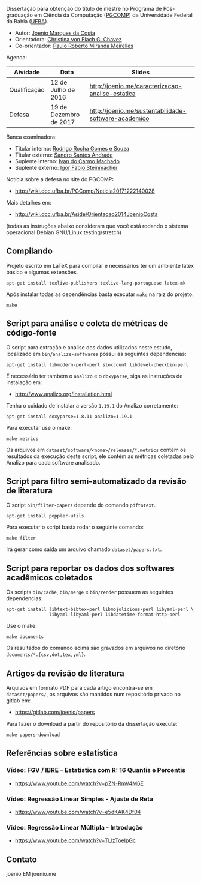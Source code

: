 Dissertação para obtenção do título de mestre no Programa de Pós-graduação em
Ciência da Computação ([PGCOMP](http://pgcomp.dcc.ufba.br)) da Universidade
Federal da Bahia ([UFBA](http://www.ufba.br)).

* Autor: [Joenio Marques da Costa](http://lattes.cnpq.br/6773346025855005)
* Orientadora: [Christina von Flach G. Chavez](http://lattes.cnpq.br/1827829018668226)
* Co-orientador: [Paulo Roberto Miranda Meirelles](http://lattes.cnpq.br/2193972715230641)

Agenda:

| Aividade     | Data                      | Slides                                               |
| ------------ | ------------------------- | ---------------------------------------------------- |
| Qualificação | 12 de Julho de 2016       | http://joenio.me/caracterizacao-analise-estatica     |
| Defesa       | 19 de Dezembro de 2017    | http://joenio.me/sustentabilidade-software-academico |

Banca examinadora:

* Titular interno: [Rodrigo Rocha Gomes e Souza](http://lattes.cnpq.br/7697794806460975)
* Titular externo: [Sandro Santos Andrade](http://lattes.cnpq.br/0177714301545658)
* Suplente interno: [Ivan do Carmo Machado](http://lattes.cnpq.br/4430958315746203)
* Suplente externo: [Igor Fabio Steinmacher](http://lattes.cnpq.br/5529725593221391)

Notícia sobre a defesa no site do PGCOMP:
* http://wiki.dcc.ufba.br/PGComp/Noticia20171222140028

Mais detalhes em:
* http://wiki.dcc.ufba.br/Aside/Orientacao2014JoenioCosta

(todas as instruções abaixo consideram que você está rodando o sistema
operacional Debian GNU/Linux testing/stretch)

## Compilando

Projeto escrito em LaTeX para compilar é necessários ter um ambiente latex
básico e algumas extensões.

    apt-get install texlive-publishers texlive-lang-portuguese latex-mk

Após instalar todas as dependências basta executar `make` na raiz do projeto.

    make

## Script para análise e coleta de métricas de código-fonte

O script para extração e análise dos dados utilizados neste estudo, localizado
em `bin/analize-softwares` possui as seguintes dependencias:

    apt-get install libmodern-perl-perl sloccount libdevel-checkbin-perl

É necessário ter também o `analizo` e o `doxyparse`, siga as instruções de
instalação em:

* http://www.analizo.org/installation.html

Tenha o cuidado de instalar a versão `1.19.1` do Analizo corretamente:

    apt-get install doxyparse=1.8.11 analizo=1.19.1

Para executar use o make:

    make metrics

Os arquivos em `dataset/software/<nome>/releases/*.metrics` contém os resultados
da execução deste script, ele contém as métricas coletadas pelo Analizo para
cada software analisado.

## Script para filtro semi-automatizado da revisão de literatura

O script `bin/filter-papers` depende do comando `pdftotext`.

    apt-get install poppler-utils

Para executar o script basta rodar o seguinte comando:

    make filter

Irá gerar como saída um arquivo chamado `dataset/papers.txt`.

## Script para reportar os dados dos softwares acadêmicos coletados

Os scripts `bin/cache`, `bin/merge` e `bin/render` possuem as seguintes dependencias:

    apt-get install libtext-bibtex-perl libmojolicious-perl libyaml-perl \
                    libyaml-libyaml-perl libdatetime-format-http-perl

Use o make:

    make documents

Os resultados do comando acima são gravados em arquivos no diretório
`documents/*.{csv,dot,tex,yml}`.

## Artigos da revisão de literatura

Arquivos em formato PDF para cada artigo encontra-se em `dataset/papers/`,
os arquivos são mantidos num repositório privado no gitlab em:

* https://gitlab.com/joenio/papers

Para fazer o download a partir do repositório da dissertação execute:

    make papers-download

## Referências sobre estatística

### Vídeo: FGV / IBRE – Estatística com R: 16 Quantis e Percentis

* https://www.youtube.com/watch?v=pZN-RmV4M6E

### Vídeo: Regressão Linear Simples - Ajuste de Reta

* https://www.youtube.com/watch?v=e5dKAK4Df04

### Vídeo: Regressão Linear Múltipla - Introdução

* https://www.youtube.com/watch?v=TLlzToeIpGc

## Contato

joenio EM joenio.me
